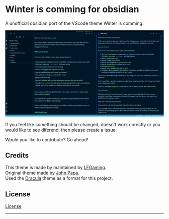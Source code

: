 # Winter is comming for obsidian
A unofficial obsidian port of the VScode theme Winter is comming.

![Screenshot](./pictures/demo1.png)

If you feel like something should be changed, doesn't work corectly or you would like to see diferend, then please create a issue.

Would you like to contribute? Go ahead!


## Credits

This theme is made by maintained by [LFGaming]. <br/>
Original theme made by [John Papa]. <br/>
Used the [Dracula] theme as a format for this project. <br/>


## License

[License]

---
[LFGaming]: https://github.com/LFGaming
[John Papa]: https://github.com/johnpapa/vscode-winteriscoming
[Dracula]: https://github.com/jarodise/Dracula-for-Obsidian.md
[License]: https://github.com/LFGaming/Winter-is-comming-for-obsidian/blob/main/LICENSE